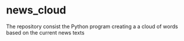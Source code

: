 # news_cloud
The repository consist the Python program creating a a cloud of words based on the current news texts
